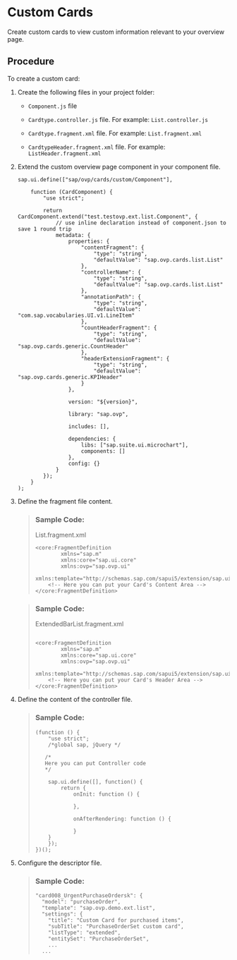 <!-- loio6d260f7708ca4c4a9ff45e846402aebb -->

# Custom Cards

Create custom cards to view custom information relevant to your overview page.



## Procedure

To create a custom card:

1.  Create the following files in your project folder:

    -   `Component.js` file

    -   `Cardtype.controller.js` file. For example: `List.controller.js`

    -   `Cardtype.fragment.xml` file. For example: `List.fragment.xml`

    -   `CardtypeHeader.fragment.xml` file. For example: `ListHeader.fragment.xml`


2.  Extend the custom overview page component in your component file.

    ```
    sap.ui.define(["sap/ovp/cards/custom/Component"],
     
        function (CardComponent) {
            "use strict";
     
            return CardComponent.extend("test.testovp.ext.list.Component", {
                // use inline declaration instead of component.json to save 1 round trip
                metadata: {
                    properties: {
                        "contentFragment": {
                            "type": "string",
                            "defaultValue": "sap.ovp.cards.list.List"
                        },
                        "controllerName": {
                            "type": "string",
                            "defaultValue": "sap.ovp.cards.list.List"
                        },
                        "annotationPath": {
                            "type": "string",
                            "defaultValue": "com.sap.vocabularies.UI.v1.LineItem"
                        },
                        "countHeaderFragment": {
                            "type": "string",
                            "defaultValue": "sap.ovp.cards.generic.CountHeader"
                        },
                        "headerExtensionFragment": {
                            "type": "string",
                            "defaultValue": "sap.ovp.cards.generic.KPIHeader"
                        }
                    },
     
                    version: "${version}",
     
                    library: "sap.ovp",
     
                    includes: [],
     
                    dependencies: {
                        libs: ["sap.suite.ui.microchart"],
                        components: []
                    },
                    config: {}
                }
            });
        }
    );
    ```

3.  Define the fragment file content.

    > ### Sample Code:  
    > List.fragment.xml
    > 
    > ```
    > <core:FragmentDefinition
    >         xmlns="sap.m"
    >         xmlns:core="sap.ui.core"
    >         xmlns:ovp="sap.ovp.ui"
    >         xmlns:template="http://schemas.sap.com/sapui5/extension/sap.ui.core.template/1">
    >     <!-- Here you can put your Card's Content Area -->
    > </core:FragmentDefinition>
    > ```

    > ### Sample Code:  
    > ExtendedBarList.fragment.xml
    > 
    > ```
    > 
    > <core:FragmentDefinition
    >         xmlns="sap.m"
    >         xmlns:core="sap.ui.core"
    >         xmlns:ovp="sap.ovp.ui"
    >         xmlns:template="http://schemas.sap.com/sapui5/extension/sap.ui.core.template/1">
    >     <!-- Here you can put your Card's Header Area -->
    > </core:FragmentDefinition>
    > ```

4.  Define the content of the controller file.

    > ### Sample Code:  
    > ```
    > (function () {
    >     "use strict";
    >     /*global sap, jQuery */
    >     
    >    /*
    >    Here you can put Controller code
    >    */
    >  
    >     sap.ui.define([], function() {
    >         return {
    >             onInit: function () {
    >                 
    >             },
    >     
    >             onAfterRendering: function () {
    >                 
    >             }
    >     }
    >     });
    > })();
    > 
    > ```

5.  Configure the descriptor file.

    > ### Sample Code:  
    > ```
    > "card008_UrgentPurchaseOrdersk": {
    >   "model": "purchaseOrder",
    >   "template": "sap.ovp.demo.ext.list",
    >   "settings": {
    >     "title": "Custom Card for purchased items",
    >     "subTitle": "PurchaseOrderSet custom card",
    >     "listType": "extended",
    >     "entitySet": "PurchaseOrderSet",
    >     ...
    > 	...
    > ```


